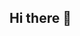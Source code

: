 ## Hi there 👋

<!--# Hi there, I'm Navya! 
**First-Year Computer Science Student | Learning to Code & Build Projects**  
I’m just starting my tech journey and excited to explore coding, problem-solving, and building things from scratch.  
My goal is to improve a little every day and share my progress here.

---

###  What I’m Learning
- Basics of programming (Python & JavaScript)
- Web development (HTML, CSS, JavaScript)
- Problem-solving & Data Structures
- How the web works

---

### Current Goals
- Build small beginner-friendly projects
- Solve coding problems consistently
- Learn Git & GitHub for collaboration
- Share my progress on LinkedIn & here on GitHub

---

### Tech Tools (Learning in Progress)
- **Languages:** Python, JavaScript (beginner level)
- **Tools:** Git, GitHub, VS Code
- **Concepts:** Problem-solving, logic building, web basics


**Let’s connect!**  
[LinkedIn](https://www.linkedin.com/in/navya-dixit)


